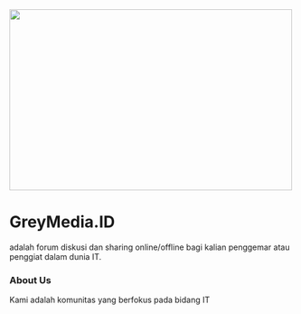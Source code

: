 <img src="https://raw.githubusercontent.com/abhisheknaiidu/abhisheknaiidu/master/code.gif" width="500" height="320"/>

# GreyMedia.ID
adalah forum diskusi dan sharing online/offline bagi kalian penggemar atau penggiat dalam dunia IT.

### About Us
Kami adalah komunitas yang berfokus pada bidang IT
<!--
**GreyMediaID/GreyMediaID** is a ✨ _special_ ✨ repository because its `README.md` (this file) appears on your GitHub profile.

Here are some ideas to get you started:

- 🔭 I’m currently working on ...
- 🌱 I’m currently learning ...
- 👯 I’m looking to collaborate on ...
- 🤔 I’m looking for help with ...
- 💬 Ask me about ...
- 📫 How to reach me: ...
- 😄 Pronouns: ...
- ⚡ Fun fact: ...
-->
